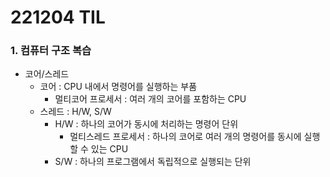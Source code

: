 # 221204 TIL
### 1. 컴퓨터 구조 복습
* 코어/스레드
    * 코어 : CPU 내에서 명령어를 실행하는 부품
        * 멀티코어 프로세서 : 여러 개의 코어를 포함하는 CPU
    * 스레드 : H/W, S/W
        * H/W : 하나의 코어가 동시에 처리하는 명령어 단위
            * 멀티스레드 프로세서 : 하나의 코어로 여러 개의 명령어를 동시에 실행할 수 있는 CPU
        * S/W : 하나의 프로그램에서 독립적으로 실행되는 단위